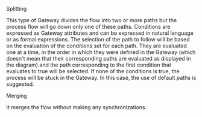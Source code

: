 Splitting

This type of Gateway divides the flow into two or more paths but the process flow will go down only one of these paths. Conditions are expressed as Gateway attributes and can be expressed in natural language or as formal expressions. The selection of the path to follow will be based on the evaluation of the conditions set for each path. They are evaluated one at a time, in the order in which they were defined in the Gateway (which doesn't mean that their corresponding paths are evaluated as displayed in the diagram) and the path corresponding to the first condition that evaluates to true will be selected. If none of the conditions is true, the process will be stuck in the Gateway. In this case, the use of default paths is suggested.


Merging

It merges the flow without making any synchronizations.